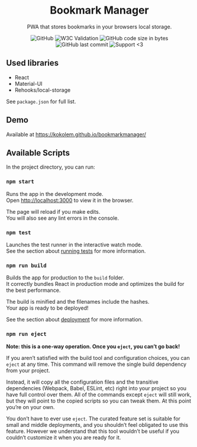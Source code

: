 <h1 align="center">Bookmark Manager</h1>

<div align="center">
 
 PWA that stores bookmarks in your browsers local storage.
 
 ![GitHub](https://img.shields.io/github/license/kokolem/bookmarkmanager)
 ![W3C Validation](https://img.shields.io/w3c-validation/html?targetUrl=https%3A%2F%2Fkokolem.github.io%2Fbookmarkmanager)
 ![GitHub code size in bytes](https://img.shields.io/github/languages/code-size/kokolem/bookmarkmanager)
 ![GitHub last commit](https://img.shields.io/github/last-commit/kokolem/bookmarkmanager)
 ![Support <3](https://kokolem.github.io/LGBT-friendly-rainbow.svg)
 
</div>

## Used libraries
 - React
 - Material-UI
 - Rehooks/local-storage
 
See `package.json` for full list.

## Demo
Available at https://kokolem.github.io/bookmarkmanager/

## Available Scripts

In the project directory, you can run:

### `npm start`

Runs the app in the development mode.<br />
Open [http://localhost:3000](http://localhost:3000) to view it in the browser.

The page will reload if you make edits.<br />
You will also see any lint errors in the console.

### `npm test`

Launches the test runner in the interactive watch mode.<br />
See the section about [running tests](https://facebook.github.io/create-react-app/docs/running-tests) for more information.

### `npm run build`

Builds the app for production to the `build` folder.<br />
It correctly bundles React in production mode and optimizes the build for the best performance.

The build is minified and the filenames include the hashes.<br />
Your app is ready to be deployed!

See the section about [deployment](https://facebook.github.io/create-react-app/docs/deployment) for more information.

### `npm run eject`

**Note: this is a one-way operation. Once you `eject`, you can’t go back!**

If you aren’t satisfied with the build tool and configuration choices, you can `eject` at any time. This command will remove the single build dependency from your project.

Instead, it will copy all the configuration files and the transitive dependencies (Webpack, Babel, ESLint, etc) right into your project so you have full control over them. All of the commands except `eject` will still work, but they will point to the copied scripts so you can tweak them. At this point you’re on your own.

You don’t have to ever use `eject`. The curated feature set is suitable for small and middle deployments, and you shouldn’t feel obligated to use this feature. However we understand that this tool wouldn’t be useful if you couldn’t customize it when you are ready for it.
